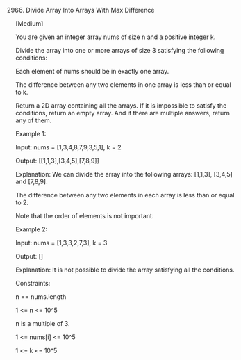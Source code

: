 2966. Divide Array Into Arrays With Max Difference

[Medium]

You are given an integer array nums of size n and a positive integer k.

Divide the array into one or more arrays of size 3 satisfying the following conditions:

Each element of nums should be in exactly one array.

The difference between any two elements in one array is less than or equal to k.

Return a 2D array containing all the arrays. If it is impossible to satisfy the conditions, return an empty array. And if there are multiple answers, return any of them.

Example 1:

Input: nums = [1,3,4,8,7,9,3,5,1], k = 2

Output: [[1,1,3],[3,4,5],[7,8,9]]

Explanation: We can divide the array into the following arrays: [1,1,3], [3,4,5] and [7,8,9].

The difference between any two elements in each array is less than or equal to 2.

Note that the order of elements is not important.

Example 2:

Input: nums = [1,3,3,2,7,3], k = 3

Output: []

Explanation: It is not possible to divide the array satisfying all the conditions.
 

Constraints:

n == nums.length

1 <= n <= 10^5

n is a multiple of 3.

1 <= nums[i] <= 10^5

1 <= k <= 10^5